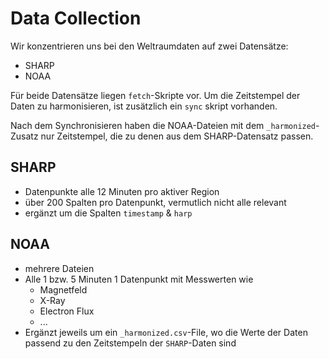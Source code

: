 # Data Collection

Wir konzentrieren uns bei den Weltraumdaten auf zwei Datensätze:

- SHARP
- NOAA

Für beide Datensätze liegen `fetch`-Skripte vor. Um die Zeitstempel der Daten zu harmonisieren, ist zusätzlich ein `sync` skript vorhanden.

Nach dem Synchronisieren haben die NOAA-Dateien mit dem `_harmonized`-Zusatz nur Zeitstempel, die zu denen aus dem SHARP-Datensatz passen.

## SHARP

- Datenpunkte alle 12 Minuten pro aktiver Region
- über 200 Spalten pro Datenpunkt, vermutlich nicht alle relevant
- ergänzt um die Spalten `timestamp` & `harp`

## NOAA

- mehrere Dateien
- Alle 1 bzw. 5 Minuten 1 Datenpunkt mit Messwerten wie
  - Magnetfeld
  - X-Ray
  - Electron Flux
  - ...
- Ergänzt jeweils um ein `_harmonized.csv`-File, wo die Werte der Daten passend zu den Zeitstempeln der `SHARP`-Daten sind
